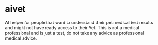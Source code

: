 # aivet
AI helper for people that want to understand their pet medical test results and might not have ready access to their Vet. This is not a medical professional and is just a test, do not take any advice as professional medical advice.
